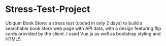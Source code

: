 # Stress-Test-Project
Ubiqum Book Store: a stress test (coded in only 2 days) to build a searchable book store web page with API data, with a design featuring flip cards provided by the client. I used Vue.js as well as bootstrap styling and HTML5.
